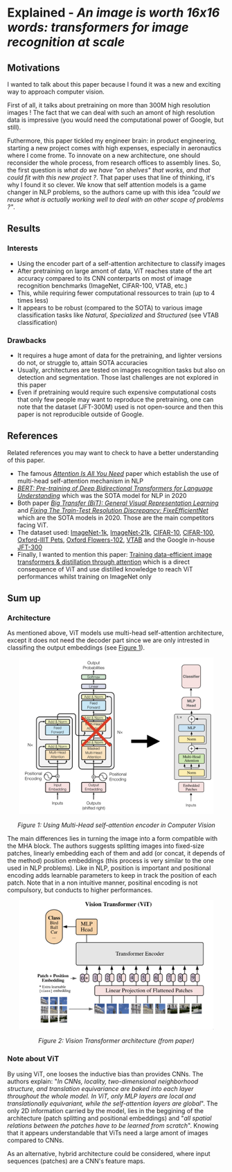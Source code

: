 # Explained - *An image is worth 16x16 words: transformers for image recognition at scale*

## Motivations
I wanted to talk about this paper because I found it was a new and exciting way to approach computer vision. 

First of all, it talks about pretraining on more than 300M high resolution images ! The fact that we can deal with such an amont of high resolution data is impressive (you would need the computational power of Google, but still). 

Futhermore, this paper tickled my engineer brain: in product engineering, starting a new project comes with high expenses, especially in aeronautics where I come frome. To innovate on a new architecture, one should reconsider the whole process, from research offices to assembly lines. So, the first question is *what do we have "on shelves" that works, and that could fit with this new project ?*. That paper uses that line of thinking, it's why I found it so clever. We know that self attention models is a game changer in NLP problems, so the authors came up with this idea *"could we reuse what is actually working well to deal with an other scope of problems ?"*.

## Results
### Interests
* Using the encoder part of a self-attention architecture to classify images
* After pretraining on large amont of data, ViT reaches state of the art accuracy compared to its CNN conterparts on most of image recognition benchmarks (ImageNet, CIFAR-100, VTAB, etc.)
* This, while requiring fewer computational ressources to train (up to 4 times less)
* It appears to be robust (compared to the SOTA) to various image classification tasks like *Natural*, *Specialized* and *Structured* (see VTAB classification)

### Drawbacks
* It requires a huge amont of data for the pretraining, and lighter versions do not, or struggle to, attain SOTA accuracies
* Usually, architectures are tested on images recognition tasks but also on detection and segmentation. Those last challenges are not explored in this paper
* Even if pretraining would require such expensive computational costs that only few people may want to reproduce the pretraining, one can note that the dataset (JFT-300M) used is not open-source and then this paper is not reproducible outside of Google.

## References
Related references you may want to check to have a better understanding of this paper.

* The famous [*Attention Is All You Need*](https://arxiv.org/pdf/1706.03762.pdf) paper which establish the use of multi-head self-attention mechanism in NLP
* [*BERT: Pre-training of Deep Bidirectional Transformers for Language Understanding*]() which was the SOTA model for NLP in 2020
* Both paper [*Big Transfer (BiT):
General Visual Representation Learning*](https://arxiv.org/pdf/1912.11370.pdf) and [*Fixing The Train-Test Resolution Discrepancy: FixeEfficientNet*](https://arxiv.org/pdf/2003.08237.pdf) which are the SOTA models in 2020. Those are the main competitors facing ViT.
* The dataset used: [ImageNet-1k](https://image-net.org/static_files/papers/imagenet_cvpr09.pdf), [ImageNet-21k](https://image-net.org/static_files/papers/imagenet_cvpr09.pdf), [CIFAR-10](https://www.cs.toronto.edu/~kriz/cifar.html), [CIFAR-100](https://www.cs.toronto.edu/~kriz/cifar.html), [Oxford-IIIT Pets](https://www.robots.ox.ac.uk/~vgg/data/pets/), [Oxford Flowers-102](https://www.robots.ox.ac.uk/~vgg/data/flowers/102/), [VTAB](https://arxiv.org/pdf/1910.04867.pdf) and the Google in-house [JFT-300](https://arxiv.org/pdf/2106.04560.pdf)
* Finally, I wanted to mention this paper: [Training data-efficient image transformers & distillation through attention](https://arxiv.org/pdf/2012.12877.pdf) which is a direct consequence of ViT and use distilled knowledge to reach ViT performances whilst training on ImageNet only

## Sum up

### Architecture
As mentioned above, ViT models use multi-head self-attention architecture, except it does not need the decoder part since we are only intrested in classifing the output embeddings (see [Figure 1](#fig1)).

<p align="center">
    <img src="contents/NLP2CV_transformer.png?raw=true" width="450" name="fig1"/>
</p>
<p align="center">
    <em> Figure 1: Using Multi-Head self-attention encoder in Computer Vision</em>
</p>

The main differences lies in turning the image into a form compatible with the MHA block. The authors suggests splitting images into fixed-size patches, linearly embedding each of them and add (or concat, it depends of the method) position embeddings (this process is very similar to the one used in NLP problems). Like in NLP, position is important and positional encoding adds learnable parameters to keep in track the position of each patch. Note that in a non intuitive manner, positinal encoding is not compulsory, but conducts to higher performances.

<p align="center">
    <img src="contents/ViT.png?raw=true" width="450" name="fig1"/>
</p>
<p align="center">
    <em> Figure 2: Vision Transformer architecture (from paper)</em>
</p>

### Note about ViT
By using ViT, one looses the inductive bias than provides CNNs. The authors explain: "*In CNNs, locality, two-dimensional neighborhood structure, and translation equivariance are baked into each layer throughout the whole model. In ViT, only MLP layers are local and translationally equivariant, while the self-attention layers are global*". The only 2D information carried by the model, lies in the beggining of the architecture (patch splitting and positional embeddings) and "*all spatial relations between the patches have to be learned from scratch*". Knowing that it appears understandable that ViTs need a large amont of images compared to CNNs.

As an alternative, hybrid architecture could be considered, where input sequences (patches) are a CNN's feature maps.

